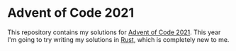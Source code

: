 # Advent of Code 2021

This repository contains my solutions for [Advent of Code 2021][aoc]. This year 
I'm going to try writing my solutions in [Rust][], which is completely new to
me.

[aoc]: https://adventofcode.com/2021
[rust]: https://www.rust-lang.org/
